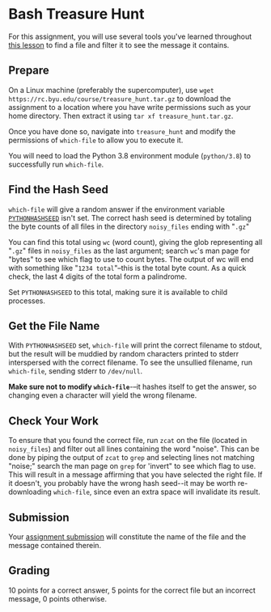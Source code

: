 ---
---

# Bash Treasure Hunt

For this assignment, you will use several tools you've learned throughout [this lesson](../lessons/2.md) to find a file and filter it to see the message it contains. 



## Prepare

On a Linux machine (preferably the supercomputer), use `wget https://rc.byu.edu/course/treasure_hunt.tar.gz` to download the assignment to a location where you have write permissions such as your home directory. Then extract it using `tar xf treasure_hunt.tar.gz`.

Once you have done so, navigate into `treasure_hunt` and modify the permissions of `which-file` to allow you to execute it.

You will need to load the Python 3.8 environment module (`python/3.8`) to successfully run `which-file`.



## Find the Hash Seed

`which-file` will give a random answer if the environment variable [`PYTHONHASHSEED`](https://docs.python.org/3/using/cmdline.html#envvar-PYTHONHASHSEED) isn't set. The correct hash seed is determined by totaling the byte counts of all files in the directory `noisy_files` ending with "`.gz`"

You can find this total using `wc` (word count), giving the glob representing all "`.gz`" files in `noisy_files` as the last argument; search `wc`'s man page for "bytes" to see which flag to use to count bytes. The output of wc will end with something like "`1234 total`"–this is the total byte count. As a quick check, the last 4 digits of the total form a palindrome. 

Set `PYTHONHASHSEED` to this total, making sure it is available to child processes.



## Get the File Name

With `PYTHONHASHSEED` set, `which-file` will print the correct filename to stdout, but the result will be muddied by random characters printed to stderr interspersed with the correct filename. To see the unsullied filename, run `which-file`, sending stderr to `/dev/null`.

**Make sure not to modify `which-file`**-–it hashes itself to get the answer, so changing even a character will yield the wrong filename.



## Check Your Work

To ensure that you found the correct file, run `zcat` on the file (located in `noisy_files`) and filter out all lines containing the word "noise". This can be done by piping the output of `zcat` to `grep` and selecting lines not matching "noise;" search the man page on `grep` for 'invert" to see which flag to use. This will result in a message affirming that you have selected the right file. If it doesn't, you probably have the wrong hash seed--it may be worth re-downloading `which-file`, since even an extra space will invalidate its result.



## Submission

Your [assignment submission](https://byu.instructure.com/courses/21221/assignments) will constitute the name of the file and the message contained therein.



## Grading

10 points for a correct answer, 5 points for the correct file but an incorrect message, 0 points otherwise.
